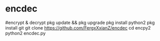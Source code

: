 # encdec
#encrypt & decrypt
pkg update && pkg upgrade
pkg install python2
pkg install git
git clone https://github.com/FergxXxianZ/encdec
cd encpy2
python2 encdec.py
